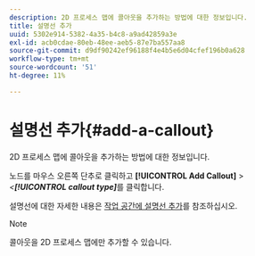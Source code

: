 ```yaml
---
description: 2D 프로세스 맵에 콜아웃을 추가하는 방법에 대한 정보입니다.
title: 설명선 추가
uuid: 5302e914-5382-4a35-b4c8-a9ad42859a3e
exl-id: acb0cdae-80eb-48ee-aeb5-87e7ba557aa8
source-git-commit: d9df90242ef96188f4e4b5e6d04cfef196b0a628
workflow-type: tm+mt
source-wordcount: '51'
ht-degree: 11%

---
```


# 설명선 추가{#add-a-callout}

2D 프로세스 맵에 콜아웃을 추가하는 방법에 대한 정보입니다.

노드를 마우스 오른쪽 단추로 클릭하고 **[!UICONTROL Add Callout]** > *&lt;**[!UICONTROL callout type]***&#x200B;를 클릭합니다.

설명선에 대한 자세한 내용은 [작업 공간에 설명선 추가](../../../../home/c-get-started/c-vis/c-call-wkspc.md#concept-212b09e763044d938987b4a9c658adc0)를 참조하십시오.

>[!NOTE]
>
>콜아웃을 2D 프로세스 맵에만 추가할 수 있습니다.
